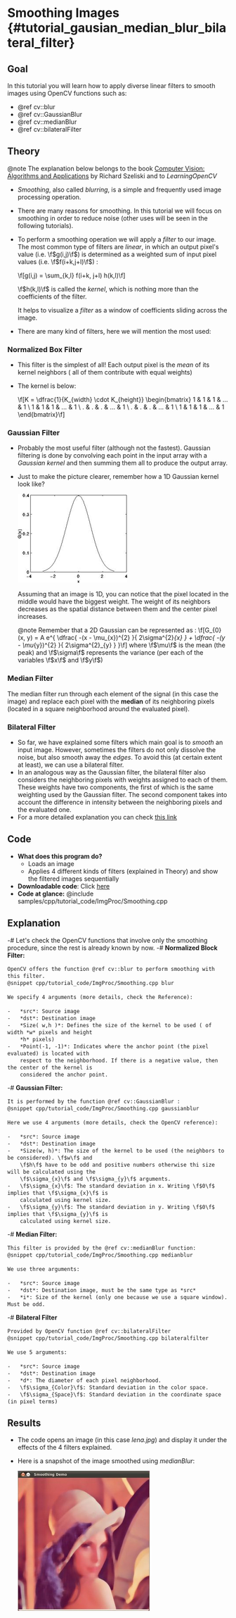 Smoothing Images {#tutorial_gausian_median_blur_bilateral_filter}
================

Goal
----

In this tutorial you will learn how to apply diverse linear filters to smooth images using OpenCV
functions such as:

-   @ref cv::blur
-   @ref cv::GaussianBlur
-   @ref cv::medianBlur
-   @ref cv::bilateralFilter

Theory
------

@note The explanation below belongs to the book [Computer Vision: Algorithms and
Applications](http://szeliski.org/Book/) by Richard Szeliski and to *LearningOpenCV*

-   *Smoothing*, also called *blurring*, is a simple and frequently used image processing
    operation.
-   There are many reasons for smoothing. In this tutorial we will focus on smoothing in order to
    reduce noise (other uses will be seen in the following tutorials).
-   To perform a smoothing operation we will apply a *filter* to our image. The most common type
    of filters are *linear*, in which an output pixel's value (i.e. \f$g(i,j)\f$) is determined as a
    weighted sum of input pixel values (i.e. \f$f(i+k,j+l)\f$) :

    \f[g(i,j) = \sum_{k,l} f(i+k, j+l) h(k,l)\f]

    \f$h(k,l)\f$ is called the *kernel*, which is nothing more than the coefficients of the filter.

    It helps to visualize a *filter* as a window of coefficients sliding across the image.

-   There are many kind of filters, here we will mention the most used:

### Normalized Box Filter

-   This filter is the simplest of all! Each output pixel is the *mean* of its kernel neighbors (
    all of them contribute with equal weights)
-   The kernel is below:

    \f[K = \dfrac{1}{K_{width} \cdot K_{height}} \begin{bmatrix}
        1 & 1 & 1 & ... & 1 \\
        1 & 1 & 1 & ... & 1 \\
        . & . & . & ... & 1 \\
        . & . & . & ... & 1 \\
        1 & 1 & 1 & ... & 1
       \end{bmatrix}\f]

### Gaussian Filter

-   Probably the most useful filter (although not the fastest). Gaussian filtering is done by
    convolving each point in the input array with a *Gaussian kernel* and then summing them all to
    produce the output array.
-   Just to make the picture clearer, remember how a 1D Gaussian kernel look like?

    ![](images/Smoothing_Tutorial_theory_gaussian_0.jpg)

    Assuming that an image is 1D, you can notice that the pixel located in the middle would have the
    biggest weight. The weight of its neighbors decreases as the spatial distance between them and
    the center pixel increases.

    @note
    Remember that a 2D Gaussian can be represented as :
    \f[G_{0}(x, y) = A  e^{ \dfrac{ -(x - \mu_{x})^{2} }{ 2\sigma^{2}_{x} } +  \dfrac{ -(y - \mu_{y})^{2} }{ 2\sigma^{2}_{y} } }\f]
    where \f$\mu\f$ is the mean (the peak) and \f$\sigma\f$ represents the variance (per each of the
    variables \f$x\f$ and \f$y\f$)

### Median Filter

The median filter run through each element of the signal (in this case the image) and replace each
pixel with the **median** of its neighboring pixels (located in a square neighborhood around the
evaluated pixel).

### Bilateral Filter

-   So far, we have explained some filters which main goal is to *smooth* an input image. However,
    sometimes the filters do not only dissolve the noise, but also smooth away the *edges*. To avoid
    this (at certain extent at least), we can use a bilateral filter.
-   In an analogous way as the Gaussian filter, the bilateral filter also considers the neighboring
    pixels with weights assigned to each of them. These weights have two components, the first of
    which is the same weighting used by the Gaussian filter. The second component takes into account
    the difference in intensity between the neighboring pixels and the evaluated one.
-   For a more detailed explanation you can check [this
    link](http://homepages.inf.ed.ac.uk/rbf/CVonline/LOCAL_COPIES/MANDUCHI1/Bilateral_Filtering.html)

Code
----

-   **What does this program do?**
    -   Loads an image
    -   Applies 4 different kinds of filters (explained in Theory) and show the filtered images
        sequentially
-   **Downloadable code**: Click
    [here](https://github.com/opencv/opencv/tree/master/samples/cpp/tutorial_code/ImgProc/Smoothing.cpp)
-   **Code at glance:**
    @include samples/cpp/tutorial_code/ImgProc/Smoothing.cpp

Explanation
-----------

-#  Let's check the OpenCV functions that involve only the smoothing procedure, since the rest is
    already known by now.
-#  **Normalized Block Filter:**

    OpenCV offers the function @ref cv::blur to perform smoothing with this filter.
    @snippet cpp/tutorial_code/ImgProc/Smoothing.cpp blur

    We specify 4 arguments (more details, check the Reference):

    -   *src*: Source image
    -   *dst*: Destination image
    -   *Size( w,h )*: Defines the size of the kernel to be used ( of width *w* pixels and height
        *h* pixels)
    -   *Point(-1, -1)*: Indicates where the anchor point (the pixel evaluated) is located with
        respect to the neighborhood. If there is a negative value, then the center of the kernel is
        considered the anchor point.

-#  **Gaussian Filter:**

    It is performed by the function @ref cv::GaussianBlur :
    @snippet cpp/tutorial_code/ImgProc/Smoothing.cpp gaussianblur

    Here we use 4 arguments (more details, check the OpenCV reference):

    -   *src*: Source image
    -   *dst*: Destination image
    -   *Size(w, h)*: The size of the kernel to be used (the neighbors to be considered). \f$w\f$ and
        \f$h\f$ have to be odd and positive numbers otherwise thi size will be calculated using the
        \f$\sigma_{x}\f$ and \f$\sigma_{y}\f$ arguments.
    -   \f$\sigma_{x}\f$: The standard deviation in x. Writing \f$0\f$ implies that \f$\sigma_{x}\f$ is
        calculated using kernel size.
    -   \f$\sigma_{y}\f$: The standard deviation in y. Writing \f$0\f$ implies that \f$\sigma_{y}\f$ is
        calculated using kernel size.

-#  **Median Filter:**

    This filter is provided by the @ref cv::medianBlur function:
    @snippet cpp/tutorial_code/ImgProc/Smoothing.cpp medianblur

    We use three arguments:

    -   *src*: Source image
    -   *dst*: Destination image, must be the same type as *src*
    -   *i*: Size of the kernel (only one because we use a square window). Must be odd.

-#  **Bilateral Filter**

    Provided by OpenCV function @ref cv::bilateralFilter
    @snippet cpp/tutorial_code/ImgProc/Smoothing.cpp bilateralfilter

    We use 5 arguments:

    -   *src*: Source image
    -   *dst*: Destination image
    -   *d*: The diameter of each pixel neighborhood.
    -   \f$\sigma_{Color}\f$: Standard deviation in the color space.
    -   \f$\sigma_{Space}\f$: Standard deviation in the coordinate space (in pixel terms)

Results
-------

-   The code opens an image (in this case *lena.jpg*) and display it under the effects of the 4
    filters explained.
-   Here is a snapshot of the image smoothed using *medianBlur*:

    ![](images/Smoothing_Tutorial_Result_Median_Filter.jpg)
